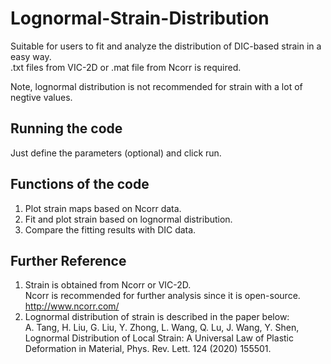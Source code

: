 # Lognormal-Strain-Distribution

Suitable for users to fit and analyze the distribution of DIC-based strain in a easy way.  
.txt files from VIC-2D or .mat file from Ncorr is required.

Note, lognormal distribution is not recommended for strain with a lot of negtive values.

Running the code
-----------------------------------------------------------------------------------------
Just define the parameters (optional) and click run.

Functions of the code
-----------------------------------------------------------------------------------------
1. Plot strain maps based on Ncorr data.
2. Fit and plot strain based on lognormal distribution.
3. Compare the fitting results with DIC data.

Further Reference
-----------------------------------------------------------------------------------------
1. Strain is obtained from Ncorr or VIC-2D.  
Ncorr is recommended for further analysis since it is open-source.  
  http://www.ncorr.com/
2. Lognormal distribution of strain is described in the paper below:  
  A. Tang, H. Liu, G. Liu, Y. Zhong, L. Wang, Q. Lu, J. Wang, Y. Shen, Lognormal Distribution of Local Strain: A Universal Law of Plastic Deformation in Material, Phys. Rev. Lett. 124 (2020) 155501.
